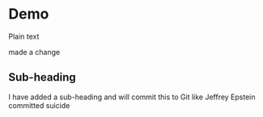 # Demo 
Plain text

made a change

## Sub-heading
I have added a sub-heading and will commit this to Git like Jeffrey Epstein committed suicide
